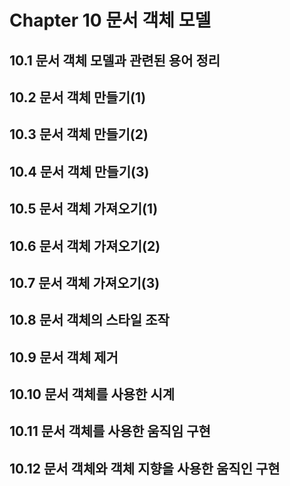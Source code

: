 # Chapter 10 문서 객체 모델

## 10.1 문서 객체 모델과 관련된 용어 정리

## 10.2 문서 객체 만들기(1)

## 10.3 문서 객체 만들기(2)

## 10.4 문서 객체 만들기(3)

## 10.5 문서 객체 가져오기(1)

## 10.6 문서 객체 가져오기(2)

## 10.7 문서 객체 가져오기(3)

## 10.8 문서 객체의 스타일 조작

## 10.9 문서 객체 제거

## 10.10 문서 객체를 사용한 시계

## 10.11 문서 객체를 사용한 움직임 구현

## 10.12 문서 객체와 객체 지향을 사용한 움직인 구현
